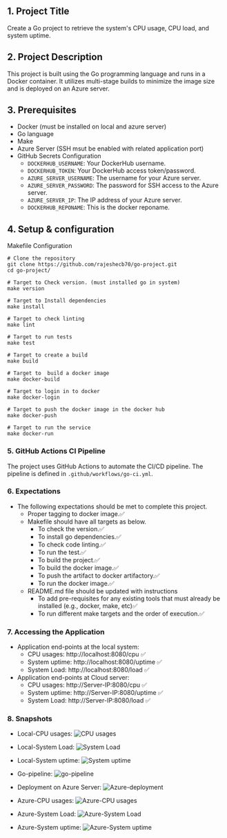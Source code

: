 ## 1. Project Title
  
Create a Go project to retrieve the system's CPU usage, CPU load, and system uptime.

## 2. Project Description
  
This project is built using the Go programming language and runs in a Docker container. It utilizes multi-stage builds to minimize the image size and is deployed on an Azure server.

## 3. Prerequisites
  
- Docker (must be installed on local and azure server)
- Go language
- Make
- Azure Server (SSH msut be enabled with related application port)
- GitHub Secrets Configuration
    - `DOCKERHUB_USERNAME`: Your DockerHub username.
    - `DOCKERHUB_TOKEN`: Your DockerHub access token/password.
    - `AZURE_SERVER_USERNAME`: The username for your Azure server.
    - `AZURE_SERVER_PASSWORD`: The password for SSH access to the Azure server.
    - `AZURE_SERVER_IP`: The IP address of your Azure server.
    - `DOCKERHUB_REPONAME`: This is the docker reponame.

## 4. Setup & configuration
 Makefile Configuration
  
 ```
 # Clone the repository
 git clone https://github.com/rajeshecb70/go-project.git
 cd go-project/
 ```

 ```
 # Target to Check version. (must installed go in system)
 make version
 ```

 ```
 # Target to Install dependencies
 make install
 ```

 ```
 # Target to check linting
 make lint
 ```

 ```
 # Target to run tests
 make test
 ```

 ```
 # Target to create a build
 make build
 ```

 ```
 # Target to  build a docker image
 make docker-build
 ```

 ```
 # Target to login in to docker
 make docker-login
 ```

 ```
 # Target to push the docker image in the docker hub
 make docker-push
 ```

 ```
 # Target to run the service
 make docker-run
 ```
### 5. **GitHub Actions CI Pipeline**
   The project uses GitHub Actions to automate the CI/CD pipeline. The pipeline is defined in `.github/workflows/go-ci.yml`.

### 6. Expectations
- The following expectations should be met to complete this project.
  -  Proper tagging to docker image.✅
  - Makefile should have all targets as below.
    - To check the version.✅
    - To install go dependencies.✅
    - To check code linting.✅
    - To run the test.✅
    - To build the project.✅
    - To build the docker image.✅
    - To push the artifact to docker artifactory.✅
    - To run the docker image.✅
  - README.md file should be updated with instructions
    - To add pre-requisites for any existing tools that must already be installed (e.g., docker, make, etc)✅
    - To run different make targets and the order of execution.✅
  
### 7. Accessing the Application
  - Application end-points at the local system:
    - CPU usages: http://localhost:8080/cpu ✅
    - System uptime: http://localhost:8080/uptime ✅
    - System Load: http://localhost:8080/load ✅
  - Application end-points at Cloud server:
    - CPU usages: http://Server-IP:8080/cpu ✅
    - System uptime: http://Server-IP:8080/uptime ✅
    - System Load: http://Server-IP:8080/load ✅

### 8. Snapshots
  - Local-CPU usages: ![CPU usages](snapshots/cpu.png)
  - Local-System Load: ![System Load](snapshots/load.png)
  - Local-System uptime: ![System uptime](snapshots/uptime.png)
  - Go-pipeline: ![go-pipeline](snapshots/go-pipeline.png)
  - Deployment on Azure Server: ![Azure-deployment](snapshots/deployment_on_Azure.png)
  
  - Azure-CPU usages: ![Azure-CPU usages](snapshots/Azure_cpu.png)
  - Azure-System Load: ![Azure-System Load](snapshots/azure_load.png)
  - Azure-System uptime: ![Azure-System uptime](snapshots/azure_uptime.png)
